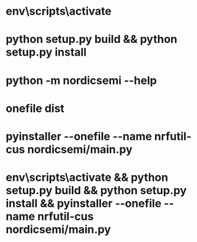 # env\scripts\activate

# python setup.py build && python setup.py install

# python -m nordicsemi --help

# onefile dist
# pyinstaller --onefile --name nrfutil-cus nordicsemi/__main__.py


# env\scripts\activate && python setup.py build && python setup.py install && pyinstaller --onefile --name nrfutil-cus nordicsemi/__main__.py